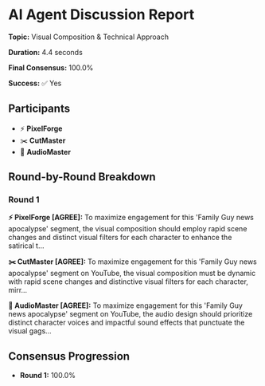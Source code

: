 # AI Agent Discussion Report

**Topic:** Visual Composition & Technical Approach

**Duration:** 4.4 seconds

**Final Consensus:** 100.0%

**Success:** ✅ Yes

## Participants

- ⚡ **PixelForge**
- ✂️ **CutMaster**
- 🎵 **AudioMaster**

## Round-by-Round Breakdown

### Round 1

**⚡ PixelForge [AGREE]:** To maximize engagement for this 'Family Guy news apocalypse' segment, the visual composition should employ rapid scene changes and distinct visual filters for each character to enhance the satirical t...

**✂️ CutMaster [AGREE]:** To maximize engagement for this 'Family Guy news apocalypse' segment on YouTube, the visual composition must be dynamic with rapid scene changes and distinctive visual filters for each character, mirr...

**🎵 AudioMaster [AGREE]:** To maximize engagement for this 'Family Guy news apocalypse' segment on YouTube, the audio design should prioritize distinct character voices and impactful sound effects that punctuate the visual gags...

## Consensus Progression

- **Round 1:** 100.0%
